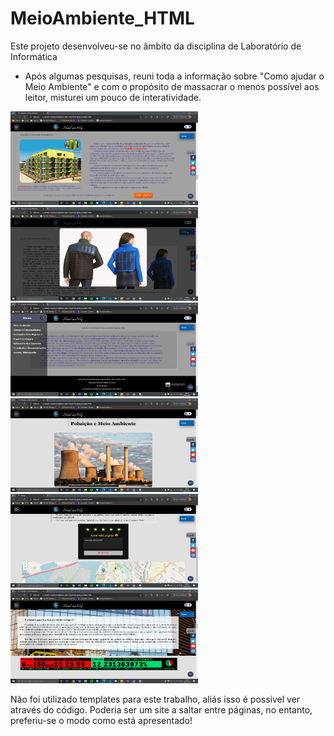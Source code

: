 # MeioAmbiente_HTML
Este projeto desenvolveu-se no âmbito da disciplina de Laboratório de Informática

- Após algumas pesquisas, reuni toda a informação sobre "Como ajudar o Meio Ambiente" e com o propósito de massacrar o menos possível aos leitor, misturei um pouco de interatividade.

<img src="imagReadMe/darkMode.png" width="300" height="150" alt="darkMode"> <img src="imagReadMe/expandImg.png" width="300" height="150" alt="expandImg"> <img src="imagReadMe/menuL.png" width="300" height="150" alt="menuL"> <img src="imagReadMe/IntroSlides.png" width="300" height="150" alt="IntroSlides"> <img src="imagReadMe/rating.png" width="300" height="150" alt="rating"> <img src="imagReadMe/timeOver.png" width="300" height="150" alt="timeOver">

Não foi utilizado templates para este trabalho, aliás isso é possivel ver através do código.
Poderia ser um site a saltar entre páginas, no entanto, preferiu-se o modo como está apresentado!
